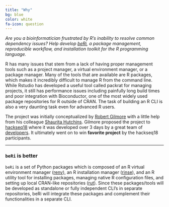 ```yaml
---
title: "Why"
bg: blue
color: white
fa-icon: question
---
```


_Are you a bioinformatician frustrated by R’s inability to resolve common dependency issues? Help develop [beRi](https://github.com/datasnakes/beRi), a package management, reproducible workflow, and installation toolkit for the R programming language._

R has many issues that stem from a lack of having proper management tools such as a project manager, a virtual environment manager, or a package manager. Many of the tools that are available are R packages, which makes it incredibly difficult to manage R from the command line. While Rstudio has developed a useful tool called packrat for managing projects, it still has performance issues including painfully long build times and poor integration with Bioconductor, one of the most widely used package repositories for R outside of CRAN. The task of building an R CLI is also a very daunting task even for advanced R users.

The project was initially conceptualized by [Robert Gilmore](https://github.com/grabear) with a little help from his colleague [Shaurita Hutchins](https://github.com/sdhutchins). Gilmore proposed the project to [hackseq18](https://www.hackseq.com/) where it was developed over 3 days by a great team of [developers](https://github.com/datasnakes/beRi#hackseq18-team-members). It ultimately went on to win **favorite project** by the hackseq18 participants.

-------------------------

### `beRi` is better

`beRi` is a set of Python packages which is composed of an R virtual environment manager ([renv](https://github.com/datasnakes/renv)), an R installation manager ([rinse](https://github.com/datasnakes/rinse)), and an R utility tool for installing packages, managing native R configuration files, and setting up local CRAN-like repositories ([rut](https://github.com/datasnakes/rut)). Since these packages/tools will be developed as standalone or fully independent CLI’s in separate repositories, beRi will integrate these packages and complement their functionalities in a separate CLI.
